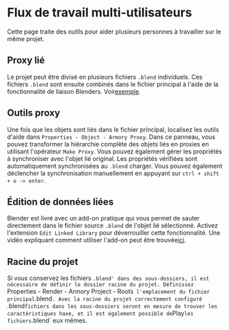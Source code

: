 # Flux de travail multi-utilisateurs

Cette page traite des outils pour aider plusieurs personnes à travailler sur le même projet.

## Proxy lié
Le projet peut être divisé en plusieurs fichiers `.blend` individuels. Ces fichiers `.blend` sont ensuite combinés dans le fichier principal à l'aide de la fonctionnalité de liaison Blenders. Voir[exemple](https://github.com/armory3d/armory_examples/tree/master/linked_proxy).

## Outils proxy
Une fois que les objets sont liés dans le fichier principal, localisez les outils d'aide dans `Properties - Object - Armory Proxy`. Dans ce panneau, vous pouvez transformer la hiérarchie complète des objets liés en proxies en utilisant l'opérateur `Make Proxy`. Vous pouvez également gérer les propriétés à synchroniser avec l'objet lié original. Les propriétés vérifiées sont automatiquement synchronisées au `.blend` charger. Vous pouvez également déclencher la synchronisation manuellement en appuyant sur `ctrl + shift + o -> enter`.

## Édition de données liées
Blender est livré avec un add-on pratique qui vous permet de sauter directement dans le fichier source `.blend` de l'objet lié sélectionné. Activez l'extension `Edit Linked Library` pour déverrouiller cette fonctionnalité. Une vidéo expliquant comment utiliser l'add-on peut être trouvée[ici](https://vimeo.com/41440647).

## Racine du projet
Si vous conservez les fichiers `.blend' dans des sous-dossiers, il est nécessaire de définir le dossier racine du projet. Définissez `Properties - Render - Armory Project - Root` à l'emplacement du fichier principal `.blend`. Avec la racine du projet correctement configuré `.blend` fichiers dans les sous-dossiers seront en mesure de trouver les caractéristiques haxe, et il est également possible de `Play` les fichiers `.blend` eux mêmes.